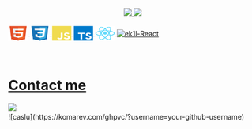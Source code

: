 <div align="center">
  <a href="https://github.com/c4slu">
  <img height="180em" src="https://github-readme-stats.vercel.app/api?username=c4slu&show_icons=true&theme=dracula&include_all_commits=true&count_private=true"/>
  <img height="180em" src="https://github-readme-stats.vercel.app/api/top-langs/?username=c4slu&layout=compact&langs_count=7&theme=dracula"/>
</div>

<div style="display: inline_block"><br>
<img align="center" alt="ek1l-HTML" height="30" width="40" src="https://raw.githubusercontent.com/devicons/devicon/master/icons/html5/html5-original.svg">
  <img align="center" alt="ek1l-CSS" height="30" width="40" src="https://raw.githubusercontent.com/devicons/devicon/master/icons/css3/css3-original.svg">
  <img align="center" alt="ek1l-Js" height="30" width="40" src="https://raw.githubusercontent.com/devicons/devicon/master/icons/javascript/javascript-plain.svg">
  <img align="center" alt="ek1l-Ts" height="30" width="40" src="https://raw.githubusercontent.com/devicons/devicon/master/icons/typescript/typescript-plain.svg">
  <img align="center" alt="ek1l-React" height="30" width="40" src="https://raw.githubusercontent.com/devicons/devicon/master/icons/react/react-original.svg">
  <img align="center" alt="ek1l-React" height="30" width="30" src="https://cdn.iconscout.com/icon/free/png-512/python-2-226051.png?f=avif&w=256">
  
</div>

<br>
<br>

# Contact me

<a href="https://www.linkedin.com/in/lucas-data/">
<img src="https://img.shields.io/badge/LinkedIn-0077B5?style=for-the-badge&logo=linkedin&logoColor=white">
</a>

<br>
![caslu](https://komarev.com/ghpvc/?username=your-github-username)
